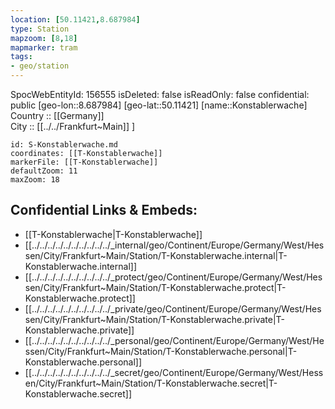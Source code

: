 ```yaml
---
location: [50.11421,8.687984] 
type: Station 
mapzoom: [8,18] 
mapmarker: tram 
tags:
- geo/station
---
```

SpocWebEntityId: 156555
isDeleted: false
isReadOnly: false
confidential: public
[geo-lon::8.687984] 
[geo-lat::50.11421] 
[name::Konstablerwache] 
Country :: [[Germany]]  
City :: [[../../Frankfurt~Main]] ] 


```leaflet
id: S-Konstablerwache.md
coordinates: [[T-Konstablerwache]] 
markerFile: [[T-Konstablerwache]] 
defaultZoom: 11 
maxZoom: 18
```


## Confidential Links & Embeds: 
- [[T-Konstablerwache|T-Konstablerwache]] 
- [[../../../../../../../../../../_internal/geo/Continent/Europe/Germany/West/Hessen/City/Frankfurt~Main/Station/T-Konstablerwache.internal|T-Konstablerwache.internal]] 
- [[../../../../../../../../../../_protect/geo/Continent/Europe/Germany/West/Hessen/City/Frankfurt~Main/Station/T-Konstablerwache.protect|T-Konstablerwache.protect]] 
- [[../../../../../../../../../../_private/geo/Continent/Europe/Germany/West/Hessen/City/Frankfurt~Main/Station/T-Konstablerwache.private|T-Konstablerwache.private]] 
- [[../../../../../../../../../../_personal/geo/Continent/Europe/Germany/West/Hessen/City/Frankfurt~Main/Station/T-Konstablerwache.personal|T-Konstablerwache.personal]] 
- [[../../../../../../../../../../_secret/geo/Continent/Europe/Germany/West/Hessen/City/Frankfurt~Main/Station/T-Konstablerwache.secret|T-Konstablerwache.secret]] 
